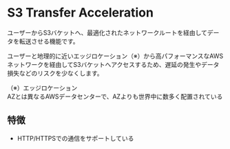 # S3 Transfer Acceleration
ユーザーからS3バケットへ、最適化されたネットワークルートを経由してデータを転送させる機能です。  

ユーザーと地理的に近いエッジロケーション（※）から高パフォーマンスなAWSネットワークを経由してS3バケットへアクセスするため、遅延の発生やデータ損失などのリスクを少なくします。

（※）エッジロケーション  
AZとは異なるAWSデータセンターで、AZよりも世界中に数多く配置されている

## 特徴
* HTTP/HTTPSでの通信をサポートしている

